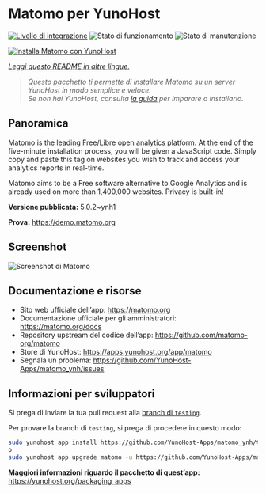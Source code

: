 <!--
N.B.: Questo README è stato automaticamente generato da <https://github.com/YunoHost/apps/tree/master/tools/readme_generator>
NON DEVE essere modificato manualmente.
-->

# Matomo per YunoHost

[![Livello di integrazione](https://dash.yunohost.org/integration/matomo.svg)](https://dash.yunohost.org/appci/app/matomo) ![Stato di funzionamento](https://ci-apps.yunohost.org/ci/badges/matomo.status.svg) ![Stato di manutenzione](https://ci-apps.yunohost.org/ci/badges/matomo.maintain.svg)

[![Installa Matomo con YunoHost](https://install-app.yunohost.org/install-with-yunohost.svg)](https://install-app.yunohost.org/?app=matomo)

*[Leggi questo README in altre lingue.](./ALL_README.md)*

> *Questo pacchetto ti permette di installare Matomo su un server YunoHost in modo semplice e veloce.*  
> *Se non hai YunoHost, consulta [la guida](https://yunohost.org/install) per imparare a installarlo.*

## Panoramica

Matomo is the leading Free/Libre open analytics platform. At the end of the five-minute installation process, you will be given a JavaScript code. Simply copy and paste this tag on websites you wish to track and access your analytics reports in real-time.

Matomo aims to be a Free software alternative to Google Analytics and is already used on more than 1,400,000 websites. Privacy is built-in!


**Versione pubblicata:** 5.0.2~ynh1

**Prova:** <https://demo.matomo.org>

## Screenshot

![Screenshot di Matomo](./doc/screenshots/screenshot.png)

## Documentazione e risorse

- Sito web ufficiale dell’app: <https://matomo.org>
- Documentazione ufficiale per gli amministratori: <https://matomo.org/docs>
- Repository upstream del codice dell’app: <https://github.com/matomo-org/matomo>
- Store di YunoHost: <https://apps.yunohost.org/app/matomo>
- Segnala un problema: <https://github.com/YunoHost-Apps/matomo_ynh/issues>

## Informazioni per sviluppatori

Si prega di inviare la tua pull request alla [branch di `testing`](https://github.com/YunoHost-Apps/matomo_ynh/tree/testing).

Per provare la branch di `testing`, si prega di procedere in questo modo:

```bash
sudo yunohost app install https://github.com/YunoHost-Apps/matomo_ynh/tree/testing --debug
o
sudo yunohost app upgrade matomo -u https://github.com/YunoHost-Apps/matomo_ynh/tree/testing --debug
```

**Maggiori informazioni riguardo il pacchetto di quest’app:** <https://yunohost.org/packaging_apps>
